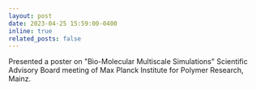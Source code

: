 ```yaml
---
layout: post
date: 2023-04-25 15:59:00-0400
inline: true
related_posts: false
---
```


Presented a poster on "Bio-Molecular Multiscale Simulations" Scientific Advisory Board meeting of Max Planck Institute for Polymer Research, Mainz.  
